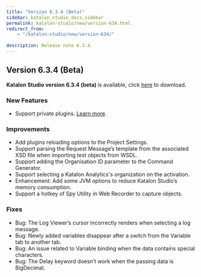 ```yaml
---
title: "Version 6.3.4 (Beta)" 
sidebar: katalon_studio_docs_sidebar
permalink: katalon-studio/new/version-634.html
redirect_from:
    - "/katalon-studio/new/version-634/"
   
description: Release note 6.3.4
---
```


## Version 6.3.4 (Beta)

**Katalon Studio version 6.3.4 (beta)** is available, click [here](https://github.com/katalon-studio/katalon-studio/releases/tag/v6.3.4.rc2) to download.

### New Features

* Support private plugins. [Learn more](https://docs.katalon.com/katalon-studio/docs/private-plugins.html).

### Improvements

* Add plugins reloading options to the Project Settings.
* Support parsing the Request Message’s template from the associated XSD file when importing test objects from WSDL.
* Support adding the Organisation ID parameter to the Command Generator.
* Support selecting a Katalon Analytics's organization on the activation.
* Enhancement: Add some JVM options to reduce Katalon Studio’s memory consumption.
* Support a hotkey of Spy Utility in Web Recorder to capture objects.

### Fixes

* Bug: The Log Viewer’s cursor incorrectly renders when selecting a log message.
* Bug: Newly added variables disappear after a switch from the Variable tab to another tab.
* Bug: An issue related to Variable binding when the data contains special characters.
* Bug: The Delay keyword doesn't work when the passing data is BigDecimal.
